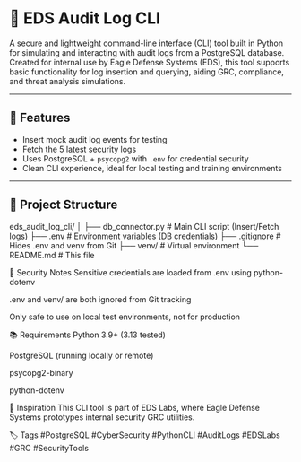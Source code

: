 # 🔐 EDS Audit Log CLI

A secure and lightweight command-line interface (CLI) tool built in Python for simulating and interacting with audit logs from a PostgreSQL database. Created for internal use by Eagle Defense Systems (EDS), this tool supports basic functionality for log insertion and querying, aiding GRC, compliance, and threat analysis simulations.

---

## 🚀 Features

- Insert mock audit log events for testing
- Fetch the 5 latest security logs
- Uses PostgreSQL + `psycopg2` with `.env` for credential security
- Clean CLI experience, ideal for local testing and training environments

---

## 📁 Project Structure

eds_audit_log_cli/ │ ├── db_connector.py # Main CLI script (Insert/Fetch logs) ├── .env # Environment variables (DB credentials) ├── .gitignore # Hides .env and venv from Git ├── venv/ # Virtual environment └── README.md # This file

🔐 Security Notes
Sensitive credentials are loaded from .env using python-dotenv

.env and venv/ are both ignored from Git tracking

Only safe to use on local test environments, not for production

📚 Requirements
Python 3.9+ (3.13 tested)

PostgreSQL (running locally or remote)

psycopg2-binary

python-dotenv

🧠 Inspiration
This CLI tool is part of EDS Labs, where Eagle Defense Systems prototypes internal security GRC utilities.

🏷 Tags
#PostgreSQL #CyberSecurity #PythonCLI #AuditLogs #EDSLabs #GRC #SecurityTools
